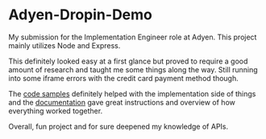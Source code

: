 # Adyen-Dropin-Demo

My submission for the Implementation Engineer role at Adyen. This project mainly utilizes Node and Express.

This definitely looked easy at a first glance but proved to require a good amount of research and taught me some things along the way.
Still running into some iframe errors with the credit card payment method though.

The [code samples](https://github.com/Adyen/adyen-components-js-sample-code) definitely helped with the implementation side of things and
the [documentation](https://docs.adyen.com/checkout/drop-in-web) gave great instructions and overview of how everything worked together.

Overall, fun project and for sure deepened my knowledge of APIs.
